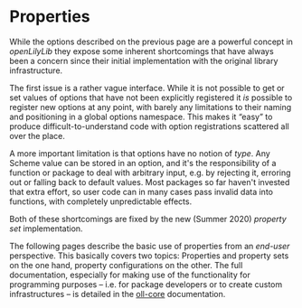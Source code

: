 # Properties

While the options described on the previous page are a powerful concept in
*openLilyLib* they expose some inherent shortcomings that have always been a
concern since their initial implementation with the original library
infrastructure.

The first issue is a rather vague interface. While it is not possible to get or
set values of options that have not been explicitly registered it *is* possible
to register new options at any point, with barely any limitations to their
naming and positioning in a global options namespace. This makes it “easy” to
produce difficult-to-understand code with option registrations scattered all
over the place.

A more important limitation is that options have no notion of *type*. Any Scheme
value can be stored in an option, and it's the responsibility of a function or
package to deal with arbitrary input, e.g. by rejecting it, erroring out or
falling back to default values. Most packages so far haven't invested that extra
effort, so user code can in many cases pass invalid data into functions, with
completely unpredictable effects.

Both of these shortcomings are fixed by the new (Summer 2020) *property set*
implementation.

The following pages describe the basic use of properties from an *end-user*
perspective. This basically covers two topics: Properties and property sets on
the one hand, property configurations on the other. The full documentation,
especially for making use of the functionality for programming purposes &ndash;
i.e. for package developers or to create custom infrastructures &ndash; is
detailed in the [oll-core](../../oll-core/properties/index.html) documentation.
